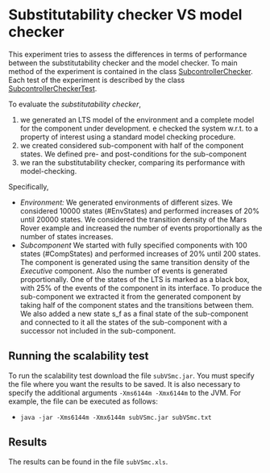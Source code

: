 # Substitutability checker VS model checker

This experiment tries to assess the differences in terms of performance between the substitutability checker and the model checker.
To main method of the experiment is contained in the class [SubcontrollerChecker](subcontrollerchecker/SubcontrollerChecker.java).
Each test of the experiment is described by the class [SubcontrollerCheckerTest](subcontrollerchecker/SubcontrollerCheckerTest.java).


To evaluate the *substitutability checker*, 
1. we generated an LTS model of the environment and a complete model for the component under development.
 e checked the system w.r.t. to a property of interest using a standard model checking procedure. 
2. we created considered sub-component with half of the component states. We defined pre- and post-conditions for the sub-component 
3. we ran the substitutability checker, comparing its performance with model-checking.

Specifically, 
* *Environment:* We generated environments of different sizes. We considered 10000 states (\#EnvStates)  and performed increases of 20% until 20000 states. We considered the transition density of the Mars Rover example and  increased the number of events proportionally as the number of states increases.
* *Subcomponent* We started with fully specified components with 100 states (\#CompStates) and performed increases of 20% until 200 states. The component is generated using the same transition density  of the *Executive* component.
Also the number of events is generated proportionally. One of the states of the LTS is marked as a black box, with 25\% of the events of the component in its interface. 
To produce the sub-component we extracted it from  the generated component by taking half of the component states and the transitions between them. 
We also added a new state s_f as a final state of the sub-component and connected to it  all the states of the sub-component with a
 successor not included in the sub-component.

## Running the scalability test
To run the scalability test download the file `subVSmc.jar`. You must specify the file where you want the results to be saved. It is also necessary to specify the additional arguments `-Xms6144m -Xmx6144m` to the JVM. For example, the file can be executed as follows:
* `java -jar -Xms6144m -Xmx6144m subVSmc.jar subVSmc.txt`

## Results
The results can be found in the file `subVSmc.xls`.